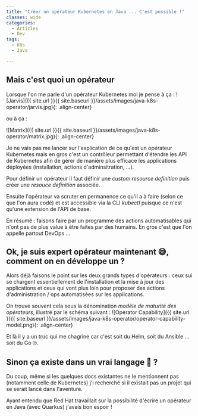 ```yaml
---
title: "Créer un opérateur Kubernetes en Java ... C'est possible !"
classes: wide
categories:
  - Articles
  - Dev
tags:
  - K8s
  - Java

---
```

## Mais c'est quoi un opérateur

Lorsque l'on me parle d'un opérateur Kubernetes moi je pense à ça :
![Jarvis]({{ site.url }}{{ site.baseurl }}/assets/images/java-k8s-operator/jarvis.jpg){: .align-center}

ou à ça : 

![Matrix]({{ site.url }}{{ site.baseurl }}/assets/images/java-k8s-operator/matrix.jpg){: .align-center}


Je ne vais pas me lancer sur l'explication de ce qu'est un opérateur Kubernetes mais en gros c'est un contrôleur permettant d'étendre les API de Kubernetes afin de gérer de manière plus efficace les applications déployées (installation, actions d'adminsitration, ...).

Pour définir un opérateur il faut définir une _custom resource definition_ puis créer une _resouce definition_ associée.

Ensuite l'opérateur va scruter en permanence ce qu'il a à faire (selon ce que l'on aura codé) et est accessible via la CLI _kubectl_ puisque ce n'est qu'une extension de l'API de base.

<!-- TODO image boucle de réconciliation -->

En résumé : faisons faire par un programme des actions automatisables qui n'ont pas de plus value à être faites par des humains.
En gros c'est que l'on appelle partout DevOps ... 

## Ok, je suis expert opérateur maintenant 😅, comment on en développe un ?

Alors déjà faisons le point sur les deux grands types d'opérateurs : ceux sui se chargent essentiellement de l'installation et la mise à jour des applications et ceux qui vont plus loin pour proposer des actions d'administration / ops automatisées sur les applications.

On trouve souvent cela sous la dénomination _modèle de maturité des opérateurs_, illustré par le schéma suivant :
![Operator Capability]({{ site.url }}{{ site.baseurl }}/assets/images/java-k8s-operator/operator-capability-model.png){: .align-center}

Et là il y a un truc qui me chagrine car c'est soit du Helm, soit du Ansible ... soit du Go 🙄.

## Sinon ça existe dans un vrai langage 🤡 ?

Du coup, même si les quelques docs existantes ne le mentionnent pas (notamment celle de Kubernetes) j'i recherché si il existait pas un projet qui se serait lancé dans l'aventure.

Ayant entendu que Red Hat travaillait sur la possibilité d'écrire un opérateur en Java (avec Quarkus) j'avais bon espoir !



<!-- TODO image pour "à ne pas confondre -->

